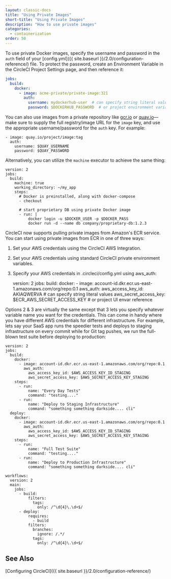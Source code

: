 ```yaml
---
layout: classic-docs
title: "Using Private Images"
short-title: "Using Private Images"
description: "How to use private images"
categories:
  - containerization
order: 50
---
```

To use private Docker images, specify the username and password in the `auth` field of your [config.yml]({{ site.baseurl }}/2.0/configuration-reference/) file. To protect the password, create an Environment Variable in the CircleCI Project Settings page, and then reference it:

```yaml
jobs:
  build:
    docker:
      - image: acme-private/private-image:321
        auth:
          username: mydockerhub-user  # can specify string literal values
          password: $DOCKERHUB_PASSWORD  # or project environment variable reference
```

You can also use images from a private repository like [gcr.io](https://cloud.google.com/container-registry) or [quay.io](https://quay.io)—make sure to supply the full registry/image URL for the `image` key, and use the appropriate username/password for the `auth` key. For example:

    - image: quay.io/project/image:tag
      auth:
        username: $QUAY_USERNAME
        password: $QUAY_PASSWORD
    

Alternatively, you can utilize the `machine` executor to achieve the same thing:

    version: 2
    jobs:
      build:
        machine: true
        working_directory: ~/my_app
        steps:
          # Docker is preinstalled, along with docker-compose
          - checkout
    
          # start proprietary DB using private Docker image
          - run: |
              docker login -u $DOCKER_USER -p $DOCKER_PASS
              docker run -d --name db company/proprietary-db:1.2.3
    

CircleCI now supports pulling private images from Amazon's ECR service. You can start using private images from ECR in one of three ways:

1. Set your AWS credentials using the CircleCI AWS Integration.
2. Set your AWS credentials using standard CircleCI private environment variables.
3. Specify your AWS credentials in .circleci/config.yml using aws_auth:

    version: 2
    jobs:
      build:
        docker:
          - image: account-id.dkr.ecr.us-east-1.amazonaws.com/org/repo:0.1
            aws_auth:
              aws_access_key_id: AKIAQWERVA  # can specify string literal values
              aws_secret_access_key: $ECR_AWS_SECRET_ACCESS_KEY  # or project UI envar reference
    

Options 2 & 3 are virtually the same except that 3 lets you specify whatever variable name you want for the credentials. This can come in handy where you have different AWS credentials for different infrastructure. For example, lets say your SaaS app runs the speedier tests and deploys to staging infrastructure on every commit while for Git tag pushes, we run the full-blown test suite before deploying to production:

    version: 2
    jobs:
      build:
        docker:
          - image: account-id.dkr.ecr.us-east-1.amazonaws.com/org/repo:0.1
            aws_auth:
              aws_access_key_id: $AWS_ACCESS_KEY_ID_STAGING
              aws_secret_access_key: $AWS_SECRET_ACCESS_KEY_STAGING
        steps:
          - run:
              name: "Every Day Tests"
              command: "testing...."
          - run:
              name: "Deploy to Staging Infrastructure"
              command: "something something darkside.... cli"
      deploy:
        docker:
          - image: account-id.dkr.ecr.us-east-1.amazonaws.com/org/repo:0.1
            aws_auth:
              aws_access_key_id: $AWS_ACCESS_KEY_ID_STAGING
              aws_secret_access_key: $AWS_SECRET_ACCESS_KEY_STAGING
        steps:
          - run:
              name: "Full Test Suite"
              command: "testing...."
          - run:
              name: "Deploy to Production Infrastructure"
              command: "something something darkside.... cli"
    
    workflows:
      version: 2
      main:
        jobs:
          - build:
              filters:
                tags:
                  only: /^\d{4}\.\d+$/
          - deploy:
              requires:
                - build
              filters:
                branches:
                  ignore: /.*/
                tags:
                  only: /^\d{4}\.\d+$/
    

## See Also

[Configuring CircleCI]({{ site.baseurl }}/2.0/configuration-reference/)